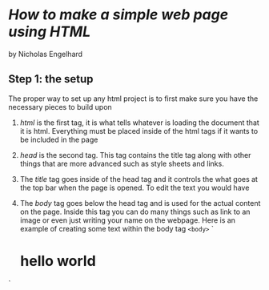 # *How to make a simple web page using HTML*

by Nicholas Engelhard

## Step 1: the setup
The proper way to set up any html project is to first make sure you have the necessary pieces to build upon

1. *html* is the first tag, it is what tells whatever is loading the document that it is html. Everything must be placed inside of the html tags if it wants to be included in the page

2. *head* is the second tag. This tag contains the title tag along with other things that are more advanced such as style sheets and links.

3. The *title* tag goes inside of the head tag and it controls the what goes at the top bar when the page is opened. To edit the text you would have <title> Text For Title Here </title>

4. The *body* tag goes below the head tag and is used for the actual content on the page. Inside this tag you can do many things such as link to an image or even just writing your name on the webpage. Here is an example of creating some text within the body tag 
`<body>`
     `<h1> hello world</h1>
  
 </body>`
